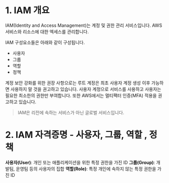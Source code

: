 # 1. IAM 개요

IAM(Identity and Access Management)는 계정 및 권한 관리 서비스입니다.
AWS 서비스와 리소스에 대한 엑세스를 관리합니다.

IAM 구성요소들은 아래와 같이 구성됩니다.

- 사용자
- 그룹
- 역할
- 정책

계정 보안 강화를 위한 권장 사항으로는 루트 계정은 최초 사용자 계정 생성 이후 가능하면 사용하지 말 것을 권고하고 있습니다. 사용자 계정으로 서비스를 사용하고 사용자는 필요한 최소한의 권한만 부여합니다. 
또한 AWS에서는 멀티팩터 인증(MFA) 적용을 권고하고 있습니다.

>  IAM은 리전에 속하는 서비스가 아닌 글로벌 서비스입니다.

# 2. IAM 자격증명 - 사용자, 그룹, 역할 , 정책

**사용자(User)**: 개인 또는 애플리케이션을 위한 특정 권한을 가진 ID
**그룹(Group)**: 개발팀, 운영팀 등의 사용자의 집합
**역할(Role)**: 특정 개인에 속하지 않는 특정 권한을 가진 ID


